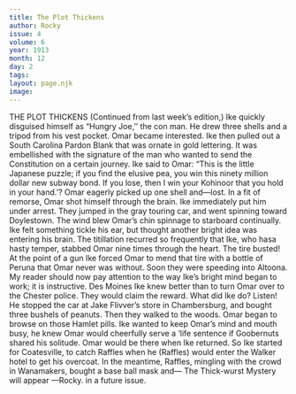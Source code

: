 ```yaml
---
title: The Plot Thickens
author: Rocky
issue: 4
volume: 6
year: 1913
month: 12
day: 2
tags:
layout: page.njk
image:
---
```

THE PLOT THICKENS    (Continued from last week’s edition,)    Ike quickly disguised himself as “Hungry Joe,’’ the con man. He drew three shells and a tripod from his vest pocket. Omar became interested. Ike then pulled out a South Carolina Pardon Blank that was ornate in gold lettering. It was embellished with the signature of the man who wanted to send the Constitution on a certain journey. Ike said to Omar: “This is the little Japanese puzzle; if you find the elusive pea, you win this ninety million dollar new subway bond. If you lose, then I win your Kohinoor that you hold in your hand.’? Omar eagerly picked up one shell and—lost. In a fit of remorse, Omar shot himself through the brain. Ike immediately put him under arrest. They jumped in the gray touring car, and went spinning toward Doylestown. The wind blew Omar’s chin spinnage to starboard continually. Ike felt something tickle his ear, but thought another bright idea was entering his brain. The titillation recurred so frequently that Ike, who hasa hasty temper, stabbed Omar nine times through the heart. The tire busted! At the point of a gun Ike forced Omar to mend that tire with a bottle of Peruna that Omar never was without. Soon they were speeding into Altoona. My reader should now pay attention to the way Ike’s bright mind began to work; it is instructive. Des Moines Ike knew better than to turn Omar over to the Chester police. They would claim the reward. What did Ike do? Listen! He stopped the car at Jake Flivver’s store in Chambersburg, and bought three bushels of peanuts. Then they walked to the woods. Omar began to browse on those Hamlet pills. Ike wanted to keep Omar’s mind and mouth busy, he knew Omar would cheerfully serve a ‘life sentence if Goobernuts shared his solitude. Omar would be there when Ike returned. So Ike started for Coatesville, to catch Raffles when he (Raffles) would enter the Walker hotel to get his overcoat. In the meantime, Raffles, mingling with the crowd in Wanamakers, bought a base ball mask and— The Thick-wurst Mystery will appear —Rocky. in a future issue. 
